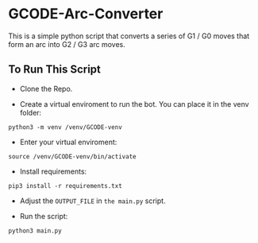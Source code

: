 # GCODE-Arc-Converter

This is a simple python script that converts a series of G1 / G0 moves that form an arc into G2 / G3 arc moves.

## To Run This Script
* Clone the Repo.

* Create a virtual enviroment to run the bot. You can place it in the venv folder: 
```
python3 -m venv /venv/GCODE-venv
```

* Enter your virtual enviroment:
```
source /venv/GCODE-venv/bin/activate
```

* Install requirements:
```
pip3 install -r requirements.txt
``` 

* Adjust the `OUTPUT_FILE` in `the main.py` script.

* Run the script:
```
python3 main.py
```
